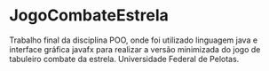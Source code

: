 # JogoCombateEstrela
Trabalho final da disciplina POO, onde foi utilizado linguagem java e interface gráfica javafx para realizar a versão minimizada do jogo de tabuleiro combate da estrela. Universidade Federal de Pelotas.
